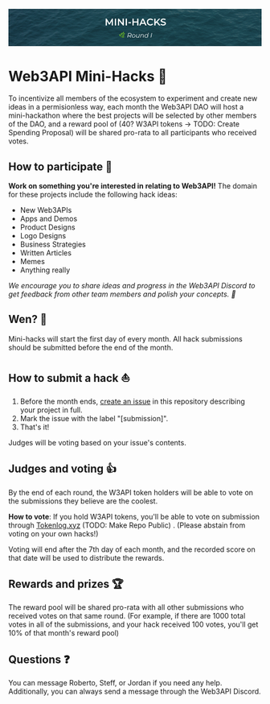 ![Web3API Mini-Hacks 🌊 (Round I)](./minihacks.png)

# Web3API Mini-Hacks 🌊

To incentivize all members of the ecosystem to experiment and create new ideas in a permisionless way, each month the Web3API DAO will host a mini-hackathon where the best projects will be selected by other members of the DAO, and a reward pool of (40? W3API tokens -> TODO: Create Spending Proposal) will be shared pro-rata to all participants who received votes.

## How to participate 🔬

**Work on something you're interested in relating to Web3API!** The domain for these projects include the following hack ideas: 

- New Web3APIs
- Apps and Demos
- Product Designs
- Logo Designs
- Business Strategies
- Written Articles
- Memes
- Anything really

*We encourage you to share ideas and progress in the Web3API Discord to get feedback from other team members and polish your concepts. 🌿*

## Wen? 📅

Mini-hacks will start the first day of every month.
All hack submissions should be submitted before the end of the month.

## How to submit a hack ⛵️
1. Before the month ends, [create an issue](https://github.com/Web3-API/mini-hacks/issues/new) in this repository describing your project in full.
2. Mark the issue with the label "[submission]".
3. That's it!

Judges will be voting based on your issue's contents.

## Judges and voting 👍
By the end of each round, the W3API token holders will be able to vote on the submissions they believe are the coolest. 

**How to vote**: If you hold W3API tokens, you'll be able to vote on submission through [Tokenlog.xyz](http://tokenlog.xyz/web3-api/mini-hacks) (TODO: Make Repo Public) . (Please abstain from voting on your own hacks!)

Voting will end after the 7th day of each month, and the recorded score on that date will be used to distribute the rewards.

## Rewards and prizes 🏆

The reward pool will be shared pro-rata with all other submissions who received votes on that same round. (For example, if there are 1000 total votes in all of the submissions, and your hack received 100 votes, you'll get 10% of that month's reward pool)

## Questions ❓

 You can message Roberto, Steff, or Jordan if you need any help. Additionally, you can always send a message through the Web3API Discord.
